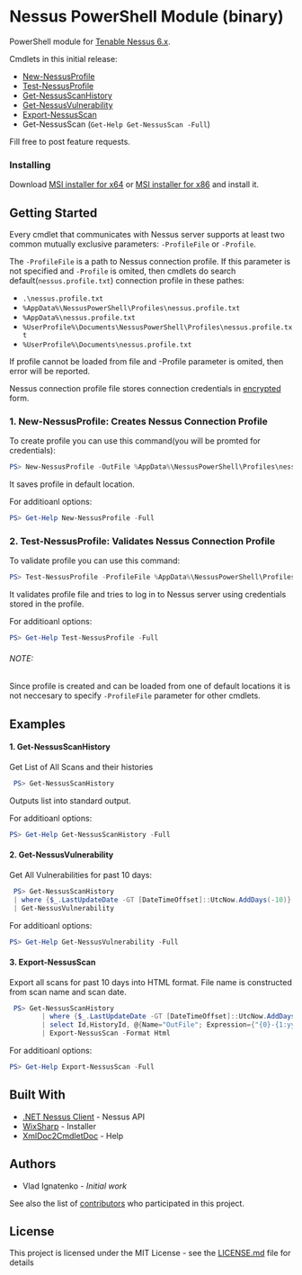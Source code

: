 # Nessus PowerShell Module (binary)

PowerShell module for [Tenable Nessus 6.x](http://www.tenable.com/products/nessus-vulnerability-scanner).

Cmdlets in this initial release:
* [New-NessusProfile](#New-NessusProfile)
* [Test-NessusProfile](#Test-NessusProfile)
* [Get-NessusScanHistory](#Get-NessusScanHistory)
* [Get-NessusVulnerability](#Get-NessusVulnerability)
* [Export-NessusScan](#Export-NessusScan)
* Get-NessusScan (```Get-Help Get-NessusScan -Full```)


Fill free to post feature requests.


### Installing

Download [MSI installer for x64](https://github.com/vignatenko/NessusPowerShell/releases/download/v1.0.2/NessusPowerShellModule-x64.msi) or [MSI installer for x86](https://github.com/vignatenko/NessusPowerShell/releases/download/v1.0.2/NessusPowerShellModule-x86.msi) and install it.



## Getting Started

Every cmdlet that communicates with Nessus server supports at least two common mutually exclusive parameters:
```-ProfileFile``` or ```-Profile```. 

The ```-ProfileFile``` is a path to Nessus connection profile. 
If this parameter is not specified and ```-Profile``` is omited, then cmdlets do search default(```nessus.profile.txt```) connection profile in these pathes:
 * ```.\nessus.profile.txt```
 * ```%AppData%\NessusPowerShell\Profiles\nessus.profile.txt```
 * ```%AppData%\nessus.profile.txt```
 * ```%UserProfile%\Documents\NessusPowerShell\Profiles\nessus.profile.txt```
 * ```%UserProfile%\Documents\nessus.profile.txt```

 If profile cannot be loaded from file and -Profile parameter is omited, then error will be reported.
 
 Nessus connection profile file stores connection credentials in [encrypted](https://msdn.microsoft.com/en-us/library/2fh8203k(v=vs.110).aspx) form. 

 <a name="New-NessusProfile"></a>
 ### 1. New-NessusProfile: Creates Nessus Connection Profile 
 To create profile you can use this command(you will be promted for credentials):
 ```PowerShell
 PS> New-NessusProfile -OutFile %AppData%\NessusPowerShell\Profiles\nessus.profile.txt
 ```
 It saves profile in default location. 

 For additioanl options:
 ```PowerShell
 PS> Get-Help New-NessusProfile -Full
 ```

 <a name="Test-NessusProfile"></a>
  ### 2. Test-NessusProfile: Validates Nessus Connection Profile 
 To validate profile you can use this command:
 ```PowerShell
 PS> Test-NessusProfile -ProfileFile %AppData%\NessusPowerShell\Profiles\nessus.profile.txt -TryLoginToServer
 ```
 It validates profile file and tries to log in to Nessus server using credentials stored in the profile. 

 For additioanl options:
 ```PowerShell
 PS> Get-Help Test-NessusProfile -Full
 ```


 ###### NOTE:
 Since profile is created and can be loaded from one of default locations it is not neccesary to specify ```-ProfileFile``` parameter for other cmdlets.

## Examples  
<a name="Get-NessusScanHistory"></a>
#### 1. Get-NessusScanHistory

Get List of All Scans and their histories

```PowerShell
 PS> Get-NessusScanHistory
 ```
Outputs list into standard output.  

For additioanl options:
```PowerShell
PS> Get-Help Get-NessusScanHistory -Full
```
<a name="Get-NessusVulnerability"></a>
#### 2. Get-NessusVulnerability

Get All Vulnerabilities for past 10 days:

```PowerShell
 PS> Get-NessusScanHistory 
 | where {$_.LastUpdateDate -GT [DateTimeOffset]::UtcNow.AddDays(-10)} 
 | Get-NessusVulnerability
 ```

For additioanl options:
```PowerShell
PS> Get-Help Get-NessusVulnerability -Full
```
<a name="Export-NessusScan"></a>
#### 3. Export-NessusScan

Export all scans for past 10 days into HTML format. File name is constructed from scan name and scan date. 

```PowerShell
 PS> Get-NessusScanHistory
        | where {$_.LastUpdateDate -GT [DateTimeOffset]::UtcNow.AddDays(-10)}
        | select Id,HistoryId, @{Name="OutFile"; Expression={"{0}-{1:yyyyMMddHHmm}" -f($_.Name, $_.LastUpdateDate.ToLocalTime())}}
        | Export-NessusScan -Format Html
 ```

For additioanl options:
```PowerShell
PS> Get-Help Export-NessusScan -Full
```

## Built With
* [.NET Nessus Client](https://github.com/vignatenko/NessusClient) - Nessus API
* [WixSharp](https://github.com/oleg-shilo/wixsharp) - Installer
* [XmlDoc2CmdletDoc](https://github.com/red-gate/XmlDoc2CmdletDoc) - Help

## Authors

* Vlad Ignatenko - *Initial work*

See also the list of [contributors](https://github.com/vignatenko/NessusClient/graphs/contributors) who participated in this project.

## License

This project is licensed under the MIT License - see the [LICENSE.md](LICENSE) file for details

